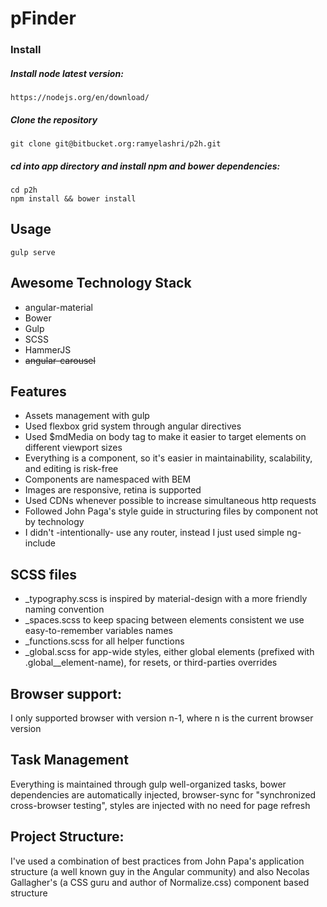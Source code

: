 # pFinder

### Install

##### Install node latest version:
```
https://nodejs.org/en/download/
```

##### Clone the repository
```
git clone git@bitbucket.org:ramyelashri/p2h.git
```

##### cd into app directory and install npm and bower dependencies:
```
cd p2h
npm install && bower install
```

## Usage
```
gulp serve
```

## Awesome Technology Stack
- angular-material
- Bower
- Gulp
- SCSS
- HammerJS
- ~~angular-carousel~~

## Features
- Assets management with gulp
- Used flexbox grid system through angular directives
- Used $mdMedia on body tag to make it easier to target elements on different viewport sizes
- Everything is a component, so it's easier in maintainability, scalability, and editing is risk-free
- Components are namespaced with BEM
- Images are responsive, retina is supported
- Used CDNs whenever possible to increase simultaneous http requests
- Followed John Paga's style guide in structuring files by component not by technology
- I didn't -intentionally- use any router, instead I just used simple ng-include

## SCSS files
- _typography.scss is inspired by material-design with a more friendly naming convention
- _spaces.scss to keep spacing between elements consistent we use easy-to-remember variables names
- _functions.scss for all helper functions
- _global.scss for app-wide styles, either global elements (prefixed with .global__element-name), for resets, or third-parties overrides

## Browser support:
I only supported browser with version n-1, where n is the current browser version

## Task Management
Everything is maintained through gulp well-organized tasks,
 bower dependencies are automatically injected, browser-sync for 
 "synchronized cross-browser testing", styles are injected with no need for page refresh
   
## Project Structure:
I've used a combination of best practices from John Papa's application structure (a well 
known guy in the Angular community) and also Necolas Gallagher's (a CSS guru and author
 of Normalize.css) component based structure
